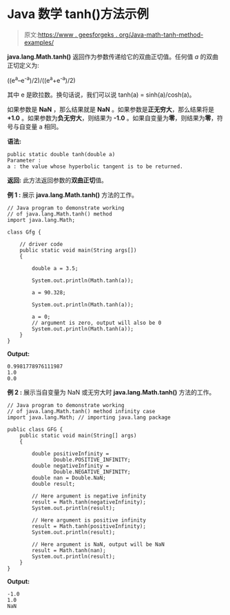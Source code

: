 # Java 数学 tanh()方法示例

> 原文:[https://www . geesforgeks . org/Java-math-tanh-method-examples/](https://www.geeksforgeeks.org/java-math-tanh-method-examples/)

**java.lang.Math.tanh()** 返回作为参数传递给它的双曲正切值。任何值 *a* 的双曲正切定义为:

((e<sup>a</sup>–e<sup>-a</sup>)/2)/((e<sup>a</sup>+e<sup>-a</sup>)/2)

其中 e 是欧拉数。换句话说，我们可以说 tanh(a) = sinh(a)/cosh(a)。

如果参数是 **NaN** ，那么结果就是 **NaN** 。如果参数是**正无穷大**，那么结果将是 **+1.0** 。如果参数为**负无穷大**，则结果为 **-1.0** 。如果自变量为**零**，则结果为**零**，符号与自变量 a 相同。

**语法:**

```
public static double tanh(double a)
Parameter :
a : the value whose hyperbolic tangent is to be returned.

```

**返回:**
此方法返回参数的**双曲正切**值。

**例 1 :** 展示 **java.lang.Math.tanh()** 方法的工作。

```
// Java program to demonstrate working
// of java.lang.Math.tanh() method
import java.lang.Math;

class Gfg {

    // driver code
    public static void main(String args[])
    {

        double a = 3.5;

        System.out.println(Math.tanh(a));

        a = 90.328;

        System.out.println(Math.tanh(a));

        a = 0;
        // argument is zero, output will also be 0
        System.out.println(Math.tanh(a));
    }
}
```

**Output:**

```
0.9981778976111987
1.0
0.0

```

**例 2 :** 展示当自变量为 NaN 或无穷大时 **java.lang.Math.tanh()** 方法的工作。

```
// Java program to demonstrate working
// of java.lang.Math.tanh() method infinity case
import java.lang.Math; // importing java.lang package

public class GFG {
    public static void main(String[] args)
    {

        double positiveInfinity = 
               Double.POSITIVE_INFINITY;
        double negativeInfinity = 
               Double.NEGATIVE_INFINITY;
        double nan = Double.NaN;
        double result;

        // Here argument is negative infinity
        result = Math.tanh(negativeInfinity);
        System.out.println(result);

        // Here argument is positive infinity
        result = Math.tanh(positiveInfinity);
        System.out.println(result);

        // Here argument is NaN, output will be NaN
        result = Math.tanh(nan);
        System.out.println(result);
    }
}
```

**Output:**

```
-1.0
1.0
NaN

```